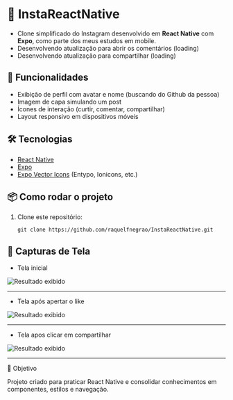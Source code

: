 # 📸 InstaReactNative

- Clone simplificado do Instagram desenvolvido em **React Native** com **Expo**, como parte dos meus estudos em mobile.
- Desenvolvendo atualização para abrir os comentários (loading)
- Desenvolvendo atualização para compartilhar (loading)

## 🚀 Funcionalidades

- Exibição de perfil com avatar e nome (buscando do Github da pessoa)
- Imagem de capa simulando um post
- Ícones de interação (curtir, comentar, compartilhar)
- Layout responsivo em dispositivos móveis

## 🛠️ Tecnologias
- [React Native](https://reactnative.dev/)
- [Expo](https://expo.dev/)
- [Expo Vector Icons](https://icons.expo.fyi/) (Entypo, Ionicons, etc.)

## 📦 Como rodar o projeto
1. Clone este repositório:
   ```
   git clone https://github.com/raquelfnegrao/InstaReactNative.git
   ```

## 📱 Capturas de Tela

- Tela inicial

![Resultado exibido](captura%20de%20tela/captura%20de%20tela1.png)

---

- Tela após apertar o like

![Resultado exibido](captura%20de%20tela/captura%20de%20tela2.png)

---

- Tela apos clicar em compartilhar

![Resultado exibido](captura%20de%20tela/captura%20de%20tela3.png)

---

📌 Objetivo

Projeto criado para praticar React Native e consolidar conhecimentos em componentes, estilos e navegação.

